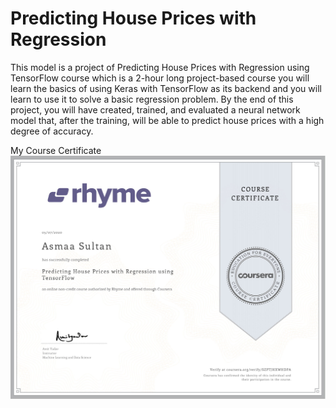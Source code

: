 # Predicting House Prices with Regression

This model is a project of Predicting House Prices with Regression using TensorFlow course which is a 2-hour long project-based course
you will learn the basics of using Keras with TensorFlow as its backend and you will learn to use it to solve a basic regression problem. By the end of this project, you will have created, trained, and evaluated a neural network model that, after the training, will be able to predict house prices with a high degree of accuracy.

My Course Certificate
![My Course Certificate](https://github.com/AsmaaEssamSultan/Predicting-House-Prices-with-Regression/blob/master/Course%20Certificate.jpg)
